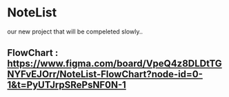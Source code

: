 # NoteList
our new project that will be compeleted slowly..
## FlowChart : https://www.figma.com/board/VpeQ4z8DLDtTGNYFvEJOrr/NoteList-FlowChart?node-id=0-1&t=PyUTJrpSRePsNF0N-1
